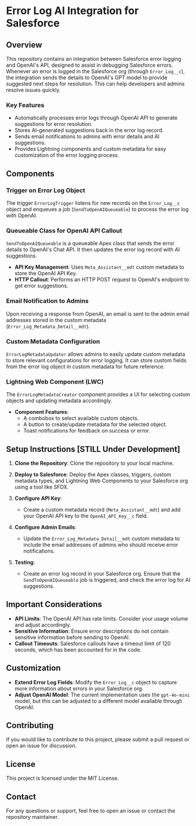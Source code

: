 # Error Log AI Integration for Salesforce

## Overview

This repository contains an integration between Salesforce error logging and OpenAI's API, designed to assist in debugging Salesforce errors. Whenever an error is logged in the Salesforce org (through `Error_Log__c`), the integration sends the details to OpenAI's GPT model to provide suggested next steps for resolution. This can help developers and admins resolve issues quickly.

### Key Features
- Automatically processes error logs through OpenAI API to generate suggestions for error resolution.
- Stores AI-generated suggestions back in the error log record.
- Sends email notifications to admins with error details and AI suggestions.
- Provides Lightning components and custom metadata for easy customization of the error logging process.

## Components

### Trigger on Error Log Object

The trigger `ErrorLogTrigger` listens for new records on the `Error_Log__c` object and enqueues a job (`SendToOpenAIQueueable`) to process the error log with OpenAI.

### Queueable Class for OpenAI API Callout

`SendToOpenAIQueueable` is a queueable Apex class that sends the error details to OpenAI's Chat API. It then updates the error log record with AI suggestions.

- **API Key Management**: Uses `Meta_Assistant__mdt` custom metadata to store the OpenAI API Key.
- **HTTP Callout**: Performs an HTTP POST request to OpenAI's endpoint to get error suggestions.

### Email Notification to Admins

Upon receiving a response from OpenAI, an email is sent to the admin email addresses stored in the custom metadata (`Error_Log_Metadata_Detail__mdt`).

### Custom Metadata Configuration

`ErrorLogMetadataUpdater` allows admins to easily update custom metadata to store relevant configurations for error logging. It can store custom fields from the error log object in custom metadata for future reference.

### Lightning Web Component (LWC)

The `ErrorLogMetadataCreator` component provides a UI for selecting custom objects and updating metadata accordingly.

- **Component Features**:
  - A combobox to select available custom objects.
  - A button to create/update metadata for the selected object.
  - Toast notifications for feedback on success or error.

## Setup Instructions [STILL Under Development]

1. **Clone the Repository**: Clone the repository to your local machine.

2. **Deploy to Salesforce**: Deploy the Apex classes, triggers, custom metadata types, and Lightning Web Components to your Salesforce org using a tool like SFDX.

3. **Configure API Key**:
   - Create a custom metadata record (`Meta_Assistant__mdt`) and add your OpenAI API key to the `OpenAI_API_Key__c` field.

4. **Configure Admin Emails**:
   - Update the `Error_Log_Metadata_Detail__mdt` custom metadata to include the email addresses of admins who should receive error notifications.

5. **Testing**:
   - Create an error log record in your Salesforce org. Ensure that the `SendToOpenAIQueueable` job is triggered, and check the error log for AI suggestions.

## Important Considerations

- **API Limits**: The OpenAI API has rate limits. Consider your usage volume and adjust accordingly.
- **Sensitive Information**: Ensure error descriptions do not contain sensitive information before sending to OpenAI.
- **Callout Timeouts**: Salesforce callouts have a timeout limit of 120 seconds, which has been accounted for in the code.

## Customization

- **Extend Error Log Fields**: Modify the `Error_Log__c` object to capture more information about errors in your Salesforce org.
- **Adjust OpenAI Model**: The current implementation uses the `gpt-4o-mini` model, but this can be adjusted to a different model available through OpenAI.

## Contributing

If you would like to contribute to this project, please submit a pull request or open an issue for discussion.

## License

This project is licensed under the MIT License.

## Contact

For any questions or support, feel free to open an issue or contact the repository maintainer.
